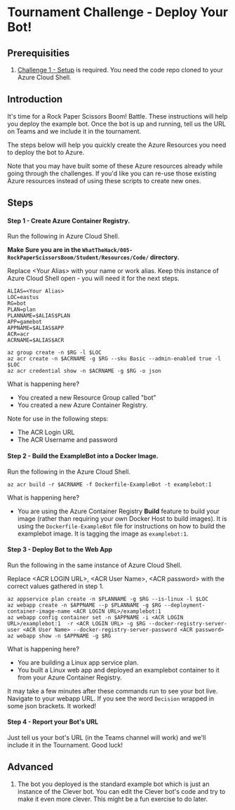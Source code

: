 # Tournament Challenge - Deploy Your Bot!  

## Prerequisities

1. [Challenge 1 - Setup](./Setup.md) is required. You need the code repo cloned to your Azure Cloud Shell.

## Introduction

It's time for a Rock Paper Scissors Boom! Battle. These instructions will help you deploy the example bot. Once the bot is up and running, tell us the URL on Teams and we include it in the tournament.

The steps below will help you quickly create the Azure Resources you need to deploy the bot to Azure.

Note that you may have built some of these Azure resources already while going through the challenges. If you'd like you can re-use those existing Azure resources instead of using these scripts to create new ones.

## Steps

#### Step 1 - Create Azure Container Registry.

Run the following in Azure Cloud Shell. 

**Make Sure you are in the `WhatTheHack/005-RockPaperScissorsBoom/Student/Resources/Code/` directory.**

Replace &lt;Your Alias&gt; with your name or work alias. Keep this instance of Azure Cloud Shell open - you will need it for the next steps.

```
ALIAS=<Your Alias>
LOC=eastus
RG=bot
PLAN=plan
PLANNAME=$ALIAS$PLAN
APP=gamebot
APPNAME=$ALIAS$APP
ACR=acr
ACRNAME=$ALIAS$ACR

az group create -n $RG -l $LOC
az acr create -n $ACRNAME -g $RG --sku Basic --admin-enabled true -l $LOC
az acr credential show -n $ACRNAME -g $RG -o json
```

What is happening here?
* You created a new Resource Group called "bot"
* You created a new Azure Container Registry.

Note for use in the following steps:
* The ACR Login URL
* The ACR Username and password

#### Step 2 - Build the ExampleBot into a Docker Image.

Run the following in the Azure Cloud Shell.

```
az acr build -r $ACRNAME -f Dockerfile-ExampleBot -t examplebot:1 
```
What is happening here?
* You are using the Azure Container Registry **Build** feature to build your image (rather than requiring your own Docker Host to build images). It is using the `Dockerfile-ExampleBot` file for instructions on how to build the examplebot image. It is tagging the image as `examplebot:1`.

#### Step 3 - Deploy Bot to the Web App

Run the following in the same instance of Azure Cloud Shell.

Replace &lt;ACR LOGIN URL&gt;, &lt;ACR User Name&gt;, &lt;ACR password&gt; with the correct values gathered in step 1.

```
az appservice plan create -n $PLANNAME -g $RG --is-linux -l $LOC
az webapp create -n $APPNAME --p $PLANNAME -g $RG --deployment-container-image-name <ACR LOGIN URL>/examplebot:1
az webapp config container set -n $APPNAME -i <ACR LOGIN URL>/examplebot:1  -r <ACR LOGIN URL> -g $RG --docker-registry-server-user <ACR User Name> --docker-registry-server-password <ACR password>
az webapp show -n $APPNAME -g $RG
```
What is happening here?
* You are building a Linux app service plan.
* You built a Linux web app and deployed an examplebot container to it from your Azure Container Registry.

It may take a few minutes after these commands run to see your bot live. Navigate to your webapp URL. If you see the word `Decision` wrapped in some json brackets. It worked!

#### Step 4 - Report your Bot's URL

Just tell us your bot's URL (in the Teams channel will work) and we'll include it in the Tournament. Good luck! 

## Advanced

1. The bot you deployed is the standard example bot which is just an instance of the Clever bot. You can edit the Clever bot's code and try to make it even more clever. This might be a fun exercise to do later. 
